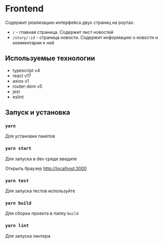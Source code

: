 # Frontend

Содержит реализацию интерфейса двух страниц на роутах:

- `/` - главная страница. Содержит лист новостей
- `/story/:id` - страница новости. Содержит информацию о новости и комментарии к ней

## Используемые технологии

* typescript v4
* react v17
* axios v1
* router-dom v5
* jest
* eslint

## Запуск и установка

### `yarn`
Для установки пакетов

### `yarn start`
Для запуска в dev среде введите

Открыть браузер [http://localhost:3000](http://localhost:3000)

### `yarn test`
Для запуска тестов используйте

### `yarn build`
Для сборки проекта в папку `build`

### `yarn lint`
Для запуска линтера
